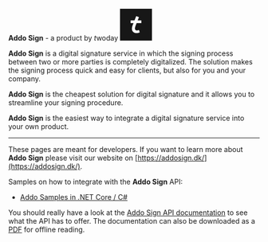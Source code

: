 **Addo Sign** - a product by *t*woday ![](/assets/logo.png "twoday")

**Addo Sign** is a digital signature service in which the signing process between two or more parties is completely digitalized. The solution makes the signing process quick and easy for clients, but also for you and your company.

**Addo Sign** is the cheapest solution for digital signature and it allows you to streamline your signing procedure.

**Addo Sign** is the easiest way to integrate a digital signature service into your own product.

---

These pages are meant for developers. If you want to learn more about **Addo Sign** please visit our website on [https://addosign.dk/](https://addosign.dk/).

Samples on how to integrate with the **Addo Sign** API:

* [Addo Samples in .NET Core / C#](https://github.com/addosign/AddoSamples)

You should really have a look at the [Addo Sign API documentation](https://addosign.github.io/addosign/ADDO/index.html) to see what the API has to offer.
The documentation can also be downloaded as a [PDF](ADDO-260923-1028-6.pdf) for offline reading.


